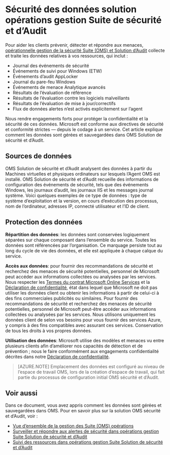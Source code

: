 <properties
   pageTitle="Opérations de sécurité Suite de gestion et de sécurité des données d’Audit Solution | Microsoft Azure"
   description="Ce document explique comment les données sont gérées et sauvegardées dans opérations gestion Suite Solution de sécurité et d’Audit."
   services="operations-management-suite"
   documentationCenter="na"
   authors="YuriDio"
   manager="swadhwa"
   editor=""/>

<tags
   ms.service="operations-management-suite"
   ms.devlang="na"
   ms.topic="hero-article"
   ms.tgt_pltfrm="na"
   ms.workload="na"
   ms.date="08/15/2016"
   ms.author="yurid"/>

# <a name="operations-management-suite-security-and-audit-solution-data-security"></a>Sécurité des données solution opérations gestion Suite de sécurité et d’Audit

Pour aider les clients prévenir, détecter et répondre aux menaces, [opérationnelle gestion de la sécurité Suite (OMS) et Solution d’Audit](operations-management-suite-overview.md) collecte et traite les données relatives à vos ressources, qui inclut :

- Journal des événements de sécurité
- Événements de suivi pour Windows (ETW)
- Événements d’audit AppLocker
- Journal du pare-feu Windows
- Événements de menace Analytique avancés
- Résultats de l’évaluation de référence
- Résultats de l’évaluation contre les logiciels malveillants
- Résultats de l’évaluation de mise à jour/correctifs
- Flux de données alertes n’est activés explicitement sur l’agent

Nous rendre engagements forts pour protéger la confidentialité et la sécurité de ces données. Microsoft est conforme aux directives de sécurité et conformité strictes — depuis le codage à un service.
Cet article explique comment les données sont gérées et sauvegardées dans OMS Solution de sécurité et d’Audit.

## <a name="data-sources"></a>Sources de données

OMS Solution de sécurité et d’Audit analysent des données à partir du Machines virtuelles et physiques ordinateurs sur lesquels l’Agent OMS est installé. OMS Solution de sécurité et d’Audit recueille des informations de configuration des événements de sécurité, tels que des événements Windows, les journaux d’audit, les journaux IIS et les messages journal système. Voici quelques exemples de ce type de données : type de système d’exploitation et la version, en cours d’exécution des processus, nom de l’ordinateur, adresses IP, connecté utilisateur et l’ID de client.  

## <a name="data-protection"></a>Protection des données

**Répartition des données**: les données sont conservées logiquement séparées sur chaque composant dans l’ensemble du service. Toutes les données sont référencées par l’organisation. Ce marquage persiste tout au long du cycle de vie des données, et elle est appliquée à chaque calque du service. 

**Accès aux données**: pour fournir des recommandations de sécurité et recherchez des menaces de sécurité potentielles, personnel de Microsoft peut accéder aux informations collectées ou analysées par les services. Nous respecter les [Termes du contrat Microsoft Online Services](http://www.microsoftvolumelicensing.com/DocumentSearch.aspx?Mode=3&DocumentTypeId=31) et la [Déclaration de confidentialité](https://www.microsoft.com/privacystatement/en-us/OnlineServices/Default.aspx), état dans lequel que Microsoft ne doit pas utiliser les données client ou obtenir les informations à partir de celui-ci à des fins commerciales publicités ou similaires. Pour fournir des recommandations de sécurité et recherchez des menaces de sécurité potentielles, personnel de Microsoft peut-être accéder aux informations collectées ou analysées par les services. Nous utilisons uniquement les données client de selon vos besoins pour vous fournir des services Azure, y compris à des fins compatibles avec assurant ces services. Conservation de tous les droits à vos propres données.

**Utilisation des données**: Microsoft utilise des modèles et menaces vu entre plusieurs clients afin d’améliorer nos capacités de détection et de prévention ; nous le faire conformément aux engagements confidentialité décrites dans notre [Déclaration de confidentialité](https://www.microsoft.com/privacystatement/en-us/OnlineServices/Default.aspx).

> [AZURE.NOTE] Emplacement des données est configuré au niveau de l’espace de travail OMS, lors de la création d’espace de travail, qui fait partie du processus de configuration initial OMS sécurité et d’Audit.

## <a name="see-also"></a>Voir aussi

Dans ce document, vous avez appris comment les données sont gérées et sauvegardées dans OMS. Pour en savoir plus sur la solution OMS sécurité et d’Audit, voir :

- [Vue d’ensemble de la gestion des Suite (OMS) opérations](operations-management-suite-overview.md)
- [Surveiller et répondre aux alertes de sécurité dans opérations gestion Suite Solution de sécurité et d’Audit](oms-security-responding-alerts.md)
- [Suivi des ressources dans opérations gestion Suite Solution de sécurité et d’Audit](oms-security-monitoring-resources.md)


